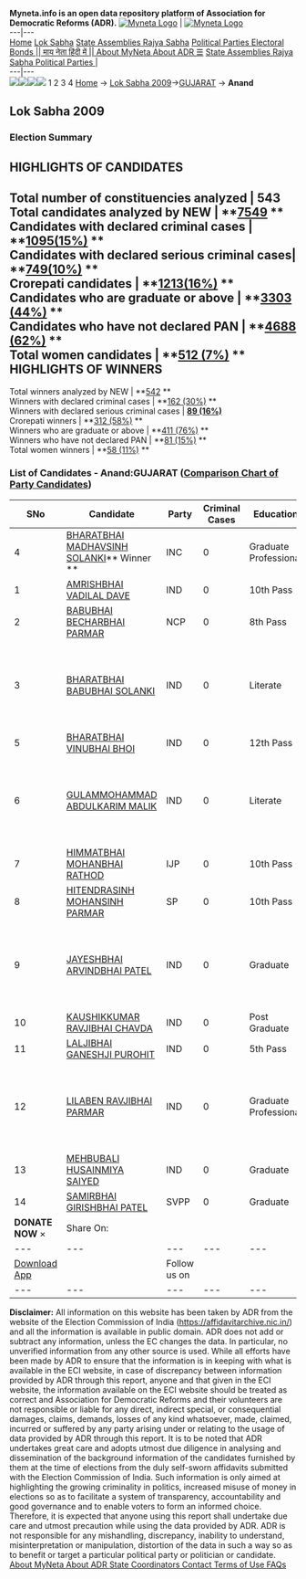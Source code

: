 **Myneta.info is an open data repository platform of Association for Democratic Reforms (ADR).**
[![Myneta Logo](https://www.myneta.info/lib/img/myneta-logo.png)](https://www.myneta.info/) | [![Myneta Logo](https://www.myneta.info/lib/img/adr-logo.png)](https://adrindia.org)  
---|---  
[Home](https://www.myneta.info/) [Lok Sabha](https://www.myneta.info/#ls "Lok Sabha") [ State Assemblies ](https://www.myneta.info/#sa "State Assemblies") [Rajya Sabha](https://www.myneta.info/#rs "Rajya Sabha") [Political Parties ](https://www.myneta.info/party "Political Parties") [ Electoral Bonds ](https://www.myneta.info/electoral_bonds "Electoral Bonds") [ || माय नेता हिंदी में || ](https://translate.google.co.in/translate?prev=hp&hl=en&js=y&u=www.myneta.info&sl=en&tl=hi&history_state0=) [ About MyNeta ](https://adrindia.org/content/about-myneta) [ About ADR ](https://adrindia.org/about-adr/who-we-are) [☰](javascript:void\(0\))
[ State Assemblies ](https://www.myneta.info/#sa "State Assemblies") [ Rajya Sabha ](https://www.myneta.info/#rs "Rajya Sabha") [ Political Parties ](https://www.myneta.info/party "Political Parties")
|   
---|---  
![](https://www.myneta.info/lib/img/banner/banner-1.png)![](https://www.myneta.info/lib/img/banner/banner-2.png)![](https://www.myneta.info/lib/img/banner/banner-3.png)![](https://www.myneta.info/lib/img/banner/banner-4.png)
1  2  3  4 
[Home](https://www.myneta.info/) → [Lok Sabha 2009](https://www.myneta.info/ls2009/)→[GUJARAT](https://www.myneta.info/ls2009/index.php?action=show_constituencies&state_id=6) → **Anand**
### 
## Lok Sabha 2009
###  Election Summary 
HIGHLIGHTS OF CANDIDATES  
---  
Total number of constituencies analyzed |  543   
Total candidates analyzed by NEW | **[7549](https://www.myneta.info/ls2009/index.php?action=summary&subAction=candidates_analyzed&sort=candidate#summary) **  
Candidates with declared criminal cases | **[1095(15%)](https://www.myneta.info/ls2009/index.php?action=summary&subAction=crime&sort=candidate#summary) **  
Candidates with declared serious criminal cases| **[749(10%)](https://www.myneta.info/ls2009/index.php?action=summary&subAction=serious_crime&sort=candidate#summary) **  
Crorepati candidates | **[1213(16%)](https://www.myneta.info/ls2009/index.php?action=summary&subAction=crorepati&sort=candidate#summary) **  
Candidates who are graduate or above | **[3303 (44%)](https://www.myneta.info/ls2009/index.php?action=summary&subAction=education&sort=candidate#summary) **  
Candidates who have not declared PAN | **[4688 (62%)](https://www.myneta.info/ls2009/index.php?action=summary&subAction=without_pan&sort=candidate#summary) **  
Total women candidates | **[512 (7%)](https://www.myneta.info/ls2009/index.php?action=summary&subAction=women_candidate&sort=candidate#summary) **  
HIGHLIGHTS OF WINNERS  
---  
Total winners analyzed by NEW | **[542](https://www.myneta.info/ls2009/index.php?action=summary&subAction=winner_analyzed&sort=candidate#summary) **  
Winners with declared criminal cases | **[162 (30%)](https://www.myneta.info/ls2009/index.php?action=summary&subAction=winner_crime&sort=candidate#summary) **  
Winners with declared serious criminal cases | **[89 (16%)](https://www.myneta.info/ls2009/index.php?action=summary&subAction=winner_serious_crime&sort=candidate#summary)**  
Crorepati winners | **[312 (58%)](https://www.myneta.info/ls2009/index.php?action=summary&subAction=winner_crorepati&sort=candidate#summary) **  
Winners who are graduate or above | **[411 (76%)](https://www.myneta.info/ls2009/index.php?action=summary&subAction=winner_education&sort=candidate#summary) **  
Winners who have not declared PAN | **[81 (15%)](https://www.myneta.info/ls2009/index.php?action=summary&subAction=winner_without_pan&sort=candidate#summary) **  
Total women winners | **[58 (11%)](https://www.myneta.info/ls2009/index.php?action=summary&subAction=winner_women&sort=candidate#summary) **  
### List of Candidates - Anand:GUJARAT ([Comparison Chart of Party Candidates](https://www.myneta.info/ls2009/comparisonchart.php?constituency_id=281))
SNo | Candidate| Party| Criminal Cases| Education| Age| Total Assets| Liabilities  
---|---|---|---|---|---|---|---  
4  | [BHARATBHAI MADHAVSINH SOLANKI](https://www.myneta.info/ls2009/candidate.php?candidate_id=2239)** Winner ** | INC | 0 | Graduate Professional| 55 | Rs 3,09,18,994 ~ 3 Crore+ | Rs 26,83,993 ~ 26 Lacs+  
1  | [AMRISHBHAI VADILAL DAVE](https://www.myneta.info/ls2009/candidate.php?candidate_id=2600) | IND | 0 | 10th Pass| 40 | Rs 90,000 ~ 90 Thou+ | Rs 0 ~   
2  | [BABUBHAI BECHARBHAI PARMAR](https://www.myneta.info/ls2009/candidate.php?candidate_id=2604) | NCP | 0 | 8th Pass| 65 | Rs 1,45,406 ~ 1 Lacs+ | Rs 43,000 ~ 43 Thou+  
3  | [BHARATBHAI BABUBHAI SOLANKI](https://www.myneta.info/ls2009/candidate.php?candidate_id=2613) | IND | 0 | Literate| 25 | ![](https://myneta.info/image_v2.php?myneta_folder=ls2009&candidate_id=2613&col=ta) | ![](https://myneta.info/image_v2.php?myneta_folder=ls2009&candidate_id=2613&col=lia)  
5  | [BHARATBHAI VINUBHAI BHOI](https://www.myneta.info/ls2009/candidate.php?candidate_id=2598) | IND | 0 | 12th Pass| 33 | Rs 86,200 ~ 86 Thou+ | Rs 0 ~   
6  | [GULAMMOHAMMAD ABDULKARIM MALIK](https://www.myneta.info/ls2009/candidate.php?candidate_id=2603) | IND | 0 | Literate| 62 | ![](https://myneta.info/image_v2.php?myneta_folder=ls2009&candidate_id=2603&col=ta) | ![](https://myneta.info/image_v2.php?myneta_folder=ls2009&candidate_id=2603&col=lia)  
7  | [HIMMATBHAI MOHANBHAI RATHOD](https://www.myneta.info/ls2009/candidate.php?candidate_id=2609) | IJP | 0 | 10th Pass| 45 | Rs 1,84,500 ~ 1 Lacs+ | Rs 0 ~   
8  | [HITENDRASINH MOHANSINH PARMAR](https://www.myneta.info/ls2009/candidate.php?candidate_id=2605) | SP | 0 | 10th Pass| 54 | Rs 9,500 ~ 9 Thou+ | Rs 19,502 ~ 19 Thou+  
9  | [JAYESHBHAI ARVINDBHAI PATEL](https://www.myneta.info/ls2009/candidate.php?candidate_id=2607) | IND | 0 | Graduate| 44 | ![](https://myneta.info/image_v2.php?myneta_folder=ls2009&candidate_id=2607&col=ta) | ![](https://myneta.info/image_v2.php?myneta_folder=ls2009&candidate_id=2607&col=lia)  
10  | [KAUSHIKKUMAR RAVJIBHAI CHAVDA](https://www.myneta.info/ls2009/candidate.php?candidate_id=2599) | IND | 0 | Post Graduate| 35 | Rs 69,30,000 ~ 69 Lacs+ | Rs 0 ~   
11  | [LALJIBHAI GANESHJI PUROHIT](https://www.myneta.info/ls2009/candidate.php?candidate_id=2601) | IND | 0 | 5th Pass| 64 | Rs 1,09,85,200 ~ 1 Crore+ | Rs 1,20,000 ~ 1 Lacs+  
12  | [LILABEN RAVJIBHAI PARMAR](https://www.myneta.info/ls2009/candidate.php?candidate_id=2602) | IND | 0 | Graduate Professional| 48 | ![](https://myneta.info/image_v2.php?myneta_folder=ls2009&candidate_id=2602&col=ta) | ![](https://myneta.info/image_v2.php?myneta_folder=ls2009&candidate_id=2602&col=lia)  
13  | [MEHBUBALI HUSAINMIYA SAIYED](https://www.myneta.info/ls2009/candidate.php?candidate_id=2610) | IND | 0 | Graduate| 56 | Rs 35,000 ~ 35 Thou+ | Rs 0 ~   
14  | [SAMIRBHAI GIRISHBHAI PATEL](https://www.myneta.info/ls2009/candidate.php?candidate_id=2611) | SVPP | 0 | Graduate| 32 | Rs 2,000 ~ 2 Thou+ | Rs 10,000 ~ 10 Thou+  
|  **DONATE NOW** × |  Share On:  | [](https://api.whatsapp.com/send?text=https%3A%2F%2Fmyneta.info%2Fpunjab2022%2Findex.php%3Faction%3Dshow_constituencies%26state_id%3D19) | [](https://www.facebook.com/sharer/sharer.php?u=https%3A%2F%2Fmyneta.info%2Fpunjab2022%2Findex.php%3Faction%3Dshow_constituencies%26state_id%3D19) | [](https://twitter.com/share?url=https%3A%2F%2Fmyneta.info%2Fpunjab2022%2Findex.php%3Faction%3Dshow_constituencies%26state_id%3D19)  
---|---|---|---|---  
| [ Download App ](https://play.google.com/store/apps/details?id=com.webrosoft.myneta1&pcampaignid=pcampaignidMKT-Other-global-all-co-prtnr-py-PartBadge-Mar2515-1) | [](https://play.google.com/store/apps/details?id=com.webrosoft.myneta1&pcampaignid=pcampaignidMKT-Other-global-all-co-prtnr-py-PartBadge-Mar2515-1) |  Follow us on  | [](https://www.facebook.com/adrindia.org/) | [](https://twitter.com/adrspeaks) | [](https://groups.google.com/g/national-election-watch?hl=en&pli=1) | [](https://www.instagram.com/adrspeaks/) | [](https://www.youtube.com/user/adrspeaks) | [](https://sharechat.com/profile/adrspeaks)  
---|---|---|---|---|---|---|---|---  
**Disclaimer:** All information on this website has been taken by ADR from the website of the Election Commission of India (https://affidavitarchive.nic.in/) and all the information is available in public domain. ADR does not add or subtract any information, unless the EC changes the data. In particular, no unverified information from any other source is used. While all efforts have been made by ADR to ensure that the information is in keeping with what is available in the ECI website, in case of discrepancy between information provided by ADR through this report, anyone and that given in the ECI website, the information available on the ECI website should be treated as correct and Association for Democratic Reforms and their volunteers are not responsible or liable for any direct, indirect special, or consequential damages, claims, demands, losses of any kind whatsoever, made, claimed, incurred or suffered by any party arising under or relating to the usage of data provided by ADR through this report. It is to be noted that ADR undertakes great care and adopts utmost due diligence in analysing and dissemination of the background information of the candidates furnished by them at the time of elections from the duly self-sworn affidavits submitted with the Election Commission of India. Such information is only aimed at highlighting the growing criminality in politics, increased misuse of money in elections so as to facilitate a system of transparency, accountability and good governance and to enable voters to form an informed choice. Therefore, it is expected that anyone using this report shall undertake due care and utmost precaution while using the data provided by ADR. ADR is not responsible for any mishandling, discrepancy, inability to understand, misinterpretation or manipulation, distortion of the data in such a way so as to benefit or target a particular political party or politician or candidate. 
[ About MyNeta ](https://adrindia.org/content/about-myneta) [ About ADR ](https://adrindia.org/about-adr/who-we-are) [ State Coordinators ](https://adrindia.org/about-adr/state-coordinators) [ Contact ](https://adrindia.org/contact-us) [ Terms of Use ](https://adrindia.org/content/adr-terms-use) [ FAQs ](https://adrindia.org/content/faqs)
